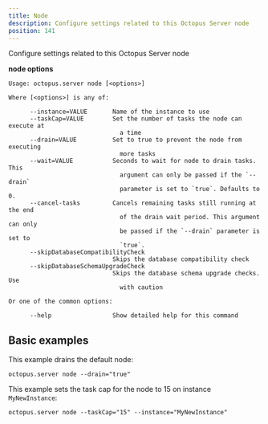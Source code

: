 ```yaml
---
title: Node
description: Configure settings related to this Octopus Server node
position: 141
---
```


Configure settings related to this Octopus Server node

**node options**

```text
Usage: octopus.server node [<options>]

Where [<options>] is any of:

      --instance=VALUE       Name of the instance to use
      --taskCap=VALUE        Set the number of tasks the node can execute at
                               a time
      --drain=VALUE          Set to true to prevent the node from executing
                               more tasks
      --wait=VALUE           Seconds to wait for node to drain tasks. This
                               argument can only be passed if the `--drain`
                               parameter is set to `true`. Defaults to 0.
      --cancel-tasks         Cancels remaining tasks still running at the end
                               of the drain wait period. This argument can only
                               be passed if the `--drain` parameter is set to
                               `true`.
      --skipDatabaseCompatibilityCheck
                             Skips the database compatibility check
      --skipDatabaseSchemaUpgradeCheck
                             Skips the database schema upgrade checks. Use
                               with caution

Or one of the common options:

      --help                 Show detailed help for this command
```

## Basic examples

This example drains the default node:
```
octopus.server node --drain="true"
```

This example sets the task cap for the node to 15 on instance `MyNewInstance`:
```
octopus.server node --taskCap="15" --instance="MyNewInstance"
```
